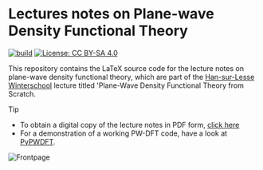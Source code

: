 # Lectures notes on Plane-wave Density Functional Theory

[![build](https://github.com/ifilot/pwdft-lecture-notes/actions/workflows/build.yml/badge.svg)](https://github.com/ifilot/pwdft-lecture-notes/actions/workflows/build.yml)
[![License: CC BY-SA 4.0](https://img.shields.io/badge/License-CC%20BY--SA%204.0-lightgrey.svg)](https://creativecommons.org/licenses/by-sa/4.0/)

This repository contains the LaTeX source code for the lecture notes on
plane-wave density functional theory, which are part of the [Han-sur-Lesse
Winterschool](https://www.han-sur-lesse-winterschool.nl/) lecture titled 'Plane-Wave Density Functional Theory from Scratch.

> [!TIP]
> * To obtain a digital copy of the lecture notes in PDF form, [click here](https://github.com/ifilot/pwdft-lecture-notes/releases/latest/download/pwdft-filot.pdf)
> * For a demonstration of a working PW-DFT code, have a look at [PyPWDFT](https://pypwdft.imc-tue.nl/).

![Frontpage](https://github.com/ifilot/pwdft-lecture-notes/releases/latest/download/pwdft-filot-frontpage.jpg)
